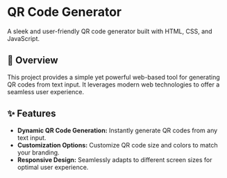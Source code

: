 


# QR Code Generator

A sleek and user-friendly QR code generator built with HTML, CSS, and JavaScript.

## 🚀 Overview

This project provides a simple yet powerful web-based tool for generating QR codes from text input. It leverages modern web technologies to offer a seamless user experience.

## ✨ Features

- **Dynamic QR Code Generation:** Instantly generate QR codes from any text input.
- **Customization Options:** Customize QR code size and colors to match your branding.
- **Responsive Design:** Seamlessly adapts to different screen sizes for optimal user experience.


